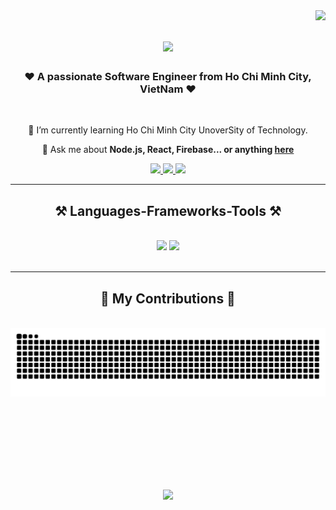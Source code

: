 <img align="right" src="https://visitor-badge.laobi.icu/badge?page_id=salesp07.salesp07" />

<h1 align="center">
    <img src="https://readme-typing-svg.herokuapp.com/?font=Righteous&size=35&center=true&vCenter=true&width=500&height=70&duration=4000&lines=Hi+There!+👋;+I'm+YenNhi!;" />
</h1>

<h3 align="center"> ❤️ A passionate Software Engineer from Ho Chi Minh City, VietNam ❤️</h3>

<br/>

<div align="center">
 
 
 
 🌱 I’m currently learning Ho Chi Minh City UnoverSity of Technology.

💬 Ask me about **Node.js, React, Firebase... or anything [here](https://github.com/LeNguyenYenNhi2812/LeNguyenYenNhi2812/issues)**



 </div>
 
<div align="center"> 
  <a href="mailto:lenguyenyennhi2004@gmail.com">
    <img src="https://img.shields.io/badge/Gmail-333333?style=for-the-badge&logo=gmail&logoColor=red" />
  </a>
  <a href="https://linkedin.com/in/nhi-lê-nguyễn-yến-a5240a276" target="_blank">
    <img src="https://img.shields.io/badge/LinkedIn-0077B5?style=for-the-badge&logo=linkedin&logoColor=white" target="_blank" />
  </a>
  <a href="https://LeNguyenYenNhi2812.github.io" target="_blank">
     <img src="https://img.shields.io/badge/Portfolio-FF5722?style=for-the-badge&logo=todoist&logoColor=white" target="_blank" /> <!-- sqlite, safari, google-chrome are other good icon options -->
  </a>
</div>

 <hr/>
 
<h2 align="center">⚒️ Languages-Frameworks-Tools ⚒️</h2>
<br/>
<div align="center">
    <img src="https://skillicons.dev/icons?i=react,bootstrap,mui,html,css,vscode,github,figma,tailwind,git,r" />
    <img src="https://skillicons.dev/icons?i=nodejs,python,javascript,typescript,express,firebase,mongodb,c,java,nextjs,mysql,flask" /><br>
</div>

<br/>
<hr/>

<div align="center">
  <h2>🐍 My Contributions 🐍</h2>
  <br>

   <img alt="snake eating my contributions" src="https://raw.githubusercontent.com/LeNguyenYenNhi2812/LeNguyenYenNhi2812/output/github-contribution-grid-snake.svg" />
  
  <br/><br/><br/>
</div>



<br/>

<h1 align="center">
    <img src="https://readme-typing-svg.herokuapp.com/?font=Righteous&size=35&center=true&vCenter=true&width=500&height=70&duration=4000&lines=Contact+Me!+👋;" />
</h1>


<br/>
